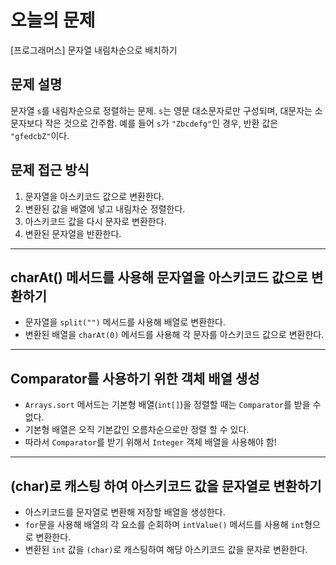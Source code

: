 # 오늘의 문제
[프로그래머스] 문자열 내림차순으로 배치하기 

## 문제 설명
문자열 `s`를 내림차순으로 정렬하는 문제. `s`는 영문 대소문자로만 구성되며, 대문자는 소문자보다 작은 것으로 간주함.
예를 들어 `s`가 `"Zbcdefg"`인 경우, 반환 값은 `"gfedcbZ"`이다. 

## 문제 접근 방식 
1. 문자열을 아스키코드 값으로 변환한다.
2. 변환된 값을 배열에 넣고 내림차순 정렬한다.
3. 아스키코드 값을 다시 문자로 변환한다.
4. 변환된 문자열을 반환한다. 

---

## charAt() 메서드를 사용해 문자열을 아스키코드 값으로 변환하기 
   - 문자열을 `split("")` 메서드를 사용해 배열로 변환한다.
   - 변환된 배열을 `charAt(0)` 메서드를 사용해 각 문자를 아스키코드 값으로 변환한다.  

---

## Comparator를 사용하기 위한 객체 배열 생성
   - `Arrays.sort` 메서드는 기본형 배열(`int[]`)을 정렬할 때는 `Comparator`를 받을 수 없다.
   - 기본형 배열은 오직 기본값인 오름차순으로만 정렬 할 수 있다.
   - 따라서 `Comparator`를 받기 위해서 `Integer` 객체 배열을 사용해야 함!

---

## (char)로 캐스팅 하여 아스키코드 값을 문자열로 변환하기 
   - 아스키코드를 문자열로 변환해 저장할 배열을 생성한다.
   - `for`문을 사용해 배열의 각 요소를 순회하며 `intValue()` 메서드를 사용해 `int`형으로 변환한다.
   - 변환된 `int` 값을 `(char)`로 캐스팅하여 해당 아스키코드 값을 문자로 변환한다. 






  
